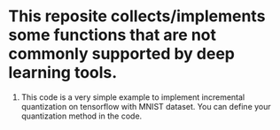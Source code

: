 # This reposite collects/implements some functions that are not commonly supported by deep learning tools.

1. This code is a very simple example to implement incremental quantization on tensorflow with MNIST dataset. You can define your quantization method in the code.
